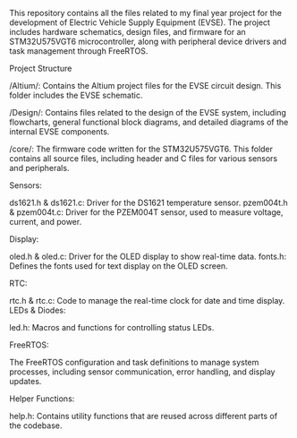 
This repository contains all the files related to my final year project for the development of Electric Vehicle Supply Equipment (EVSE). The project includes hardware schematics, design files, and firmware for an STM32U575VGT6 microcontroller, along with peripheral device drivers and task management through FreeRTOS.

Project Structure

/Altium/: Contains the Altium project files for the EVSE circuit design. This folder includes the EVSE schematic.

/Design/: Contains files related to the design of the EVSE system, including flowcharts, general functional block diagrams, and detailed diagrams of the internal EVSE components.

/core/: The firmware code written for the STM32U575VGT6. This folder contains all source files, including header and C files for various sensors and peripherals.

Sensors:

ds1621.h & ds1621.c: Driver for the DS1621 temperature sensor.
pzem004t.h & pzem004t.c: Driver for the PZEM004T sensor, used to measure voltage, current, and power.

Display:

oled.h & oled.c: Driver for the OLED display to show real-time data.
fonts.h: Defines the fonts used for text display on the OLED screen.

RTC:

rtc.h & rtc.c: Code to manage the real-time clock for date and time display.
LEDs & Diodes:

led.h: Macros and functions for controlling status LEDs.

FreeRTOS:

The FreeRTOS configuration and task definitions to manage system processes, including sensor communication, error handling, and display updates.

Helper Functions:

help.h: Contains utility functions that are reused across different parts of the codebase.
